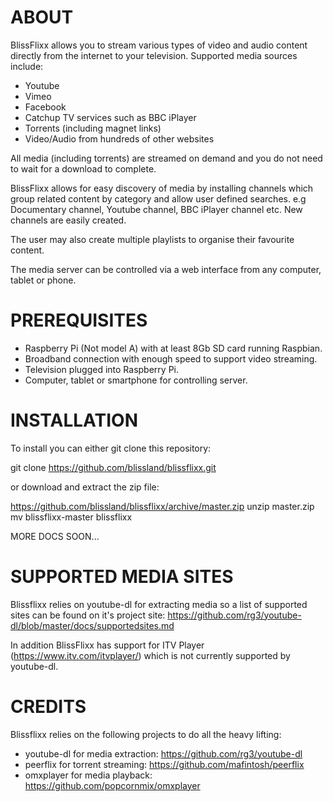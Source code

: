 # ABOUT

BlissFlixx allows you to stream various types of video and audio content directly from the internet to your television. Supported media sources include:

 - Youtube
 - Vimeo
 - Facebook
 - Catchup TV services such as BBC iPlayer
 - Torrents (including magnet links)
 - Video/Audio from hundreds of other websites

All media (including torrents) are streamed on demand and you do not need to wait for a download to complete. 

BlissFlixx allows for easy discovery of media by installing channels which group related content by category and allow user defined searches. e.g Documentary channel, Youtube channel, BBC iPlayer channel etc. New channels are easily created.

The user may also create multiple playlists to organise their favourite content.

The media server can be controlled via a web interface from any computer, tablet or phone.

# PREREQUISITES

 - Raspberry Pi (Not model A) with at least 8Gb SD card running Raspbian.
 - Broadband connection with enough speed to support video streaming.
 - Television plugged into Raspberry Pi.
 - Computer, tablet or smartphone for controlling server.

# INSTALLATION

To install you can either git clone this repository:

  git clone https://github.com/blissland/blissflixx.git

or download and extract the zip file:

  https://github.com/blissland/blissflixx/archive/master.zip
  unzip master.zip
  mv blissflixx-master blissflixx


MORE DOCS SOON...


# SUPPORTED MEDIA SITES

Blissflixx relies on youtube-dl for extracting media so a list of supported sites can be found on it's project site: https://github.com/rg3/youtube-dl/blob/master/docs/supportedsites.md

In addition BlissFlixx has support for ITV Player (https://www.itv.com/itvplayer/) which is not currently supported by youtube-dl.

# CREDITS

Blissflixx relies on the following projects to do all the heavy lifting:

 - youtube-dl for media extraction: https://github.com/rg3/youtube-dl
 - peerflix for torrent streaming: https://github.com/mafintosh/peerflix
 - omxplayer for media playback: https://github.com/popcornmix/omxplayer
